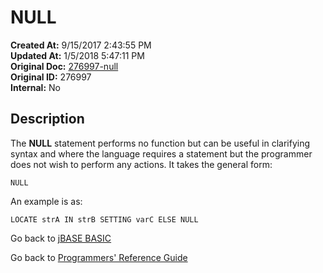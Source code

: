# NULL

**Created At:** 9/15/2017 2:43:55 PM  
**Updated At:** 1/5/2018 5:47:11 PM  
**Original Doc:** [276997-null](https://docs.jbase.com/36868-jbase-basic/276997-null)  
**Original ID:** 276997  
**Internal:** No  

## Description

The **NULL** statement performs no function but can be useful in clarifying syntax and where the language requires a statement but the programmer does not wish to perform any actions. It takes the general form:

```
NULL
```

An example is as:

```
LOCATE strA IN strB SETTING varC ELSE NULL
```

Go back to [jBASE BASIC](./../README.md)

Go back to [Programmers' Reference Guide](./../../reference-guides/jbc/README.md)

  
<PageFooter />
